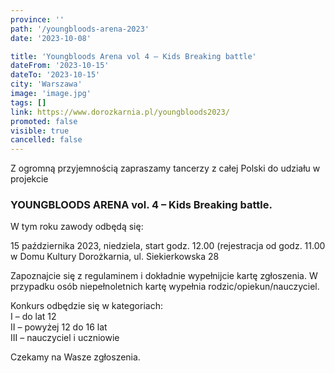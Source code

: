 ```yaml
---
province: ''
path: '/youngbloods-arena-2023'
date: '2023-10-08'

title: 'Youngbloods Arena vol 4 – Kids Breaking battle'
dateFrom: '2023-10-15'
dateTo: '2023-10-15'
city: 'Warszawa'
image: 'image.jpg'
tags: []
link: https://www.dorozkarnia.pl/youngbloods2023/
promoted: false
visible: true
cancelled: false
---
```

Z ogromną przyjemnością zapraszamy tancerzy z całej Polski do udziału w projekcie 
### YOUNGBLOODS ARENA vol. 4 – Kids Breaking battle.

W tym roku zawody odbędą się:

15 października 2023, niedziela, start godz. 12.00 (rejestracja od godz. 11.00 \
w Domu Kultury Dorożkarnia, ul. Siekierkowska 28

Zapoznajcie się z regulaminem i dokładnie wypełnijcie kartę zgłoszenia. W przypadku osób niepełnoletnich kartę wypełnia rodzic/opiekun/nauczyciel.

Konkurs odbędzie się w kategoriach: \
I – do lat 12 \
II – powyżej 12 do 16 lat \
III – nauczyciel i uczniowie

Czekamy na Wasze zgłoszenia.
